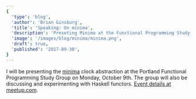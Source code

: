 ```yaml
---
{
  'type': 'blog',
  'author': 'Brian Ginsburg',
  'title': 'Speaking: On minima',
  'description': 'Preseting Minima at the Functional Programming Study Group',
  'image': '/images/blog/minima/minima.png',
  'draft': true,
  'published': '2017-09-30',
}
---
```


I will be presenting the [minima](https://minima.brianginsburg.com) clock abstraction at the Portland Functional Programming Study Group on Monday, October 9th. The group will also be discussing and experimenting with Haskell functors. [Event details at meetup.com](https://www.meetup.com/Portland-Functional-Programming-Study-Group/events/242760619/).
